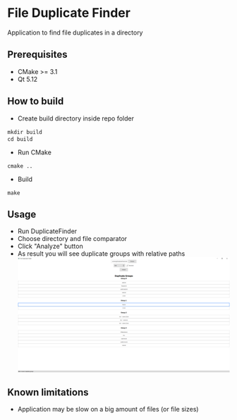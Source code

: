 # File Duplicate Finder
Application to find file duplicates in a directory

## Prerequisites
* CMake >= 3.1
* Qt 5.12

## How to build
* Create build directory inside repo folder
```shell
mkdir build
cd build
```
* Run CMake
```shell
cmake ..
```
* Build
```shell
make
```

## Usage
* Run DuplicateFinder
* Choose directory and file comparator
* Click "Analyze" button
* As result you will see duplicate groups with relative paths
![Application](doc/images/app.png)

## Known limitations
* Application may be slow on a big amount of files (or file sizes)
